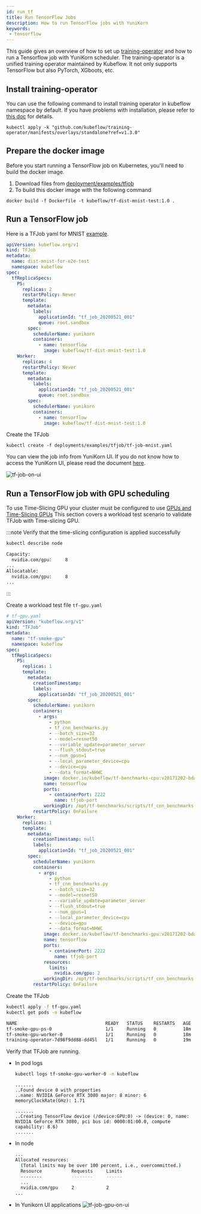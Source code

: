 ```yaml
---
id: run_tf
title: Run TensorFlow Jobs
description: How to run TensorFlow jobs with YuniKorn
keywords:
 - tensorflow
---
```


<!--
Licensed to the Apache Software Foundation (ASF) under one
or more contributor license agreements.  See the NOTICE file
distributed with this work for additional information
regarding copyright ownership.  The ASF licenses this file
to you under the Apache License, Version 2.0 (the
"License"); you may not use this file except in compliance
with the License.  You may obtain a copy of the License at

  http://www.apache.org/licenses/LICENSE-2.0

Unless required by applicable law or agreed to in writing,
software distributed under the License is distributed on an
"AS IS" BASIS, WITHOUT WARRANTIES OR CONDITIONS OF ANY
KIND, either express or implied.  See the License for the
specific language governing permissions and limitations
under the License.
-->

This guide gives an overview of how to set up [training-operator](https://github.com/kubeflow/training-operator)
and how to run a Tensorflow job with YuniKorn scheduler. The training-operator is a unified training operator maintained by
Kubeflow. It not only supports TensorFlow but also PyTorch, XGboots, etc.

## Install training-operator
You can use the following command to install training operator in kubeflow namespace by default. If you have problems with installation,
please refer to [this doc](https://github.com/kubeflow/training-operator#installation) for details.
```
kubectl apply -k "github.com/kubeflow/training-operator/manifests/overlays/standalone?ref=v1.3.0"
```

## Prepare the docker image
Before you start running a TensorFlow job on Kubernetes, you'll need to build the docker image.
1. Download files from [deployment/examples/tfjob](https://github.com/apache/yunikorn-k8shim/tree/master/deployments/examples/tfjob)
2. To build this docker image with the following command

```
docker build -f Dockerfile -t kubeflow/tf-dist-mnist-test:1.0 .
```

## Run a TensorFlow job
Here is a TFJob yaml for MNIST [example](https://github.com/apache/yunikorn-k8shim/blob/master/deployments/examples/tfjob/tf-job-mnist.yaml).

```yaml
apiVersion: kubeflow.org/v1
kind: TFJob
metadata:
  name: dist-mnist-for-e2e-test
  namespace: kubeflow
spec:
  tfReplicaSpecs:
    PS:
      replicas: 2
      restartPolicy: Never
      template:
        metadata:
          labels:
            applicationId: "tf_job_20200521_001"
            queue: root.sandbox
        spec:
          schedulerName: yunikorn
          containers:
            - name: tensorflow
              image: kubeflow/tf-dist-mnist-test:1.0
    Worker:
      replicas: 4
      restartPolicy: Never
      template:
        metadata:
          labels:
            applicationId: "tf_job_20200521_001"
            queue: root.sandbox
        spec:
          schedulerName: yunikorn
          containers:
            - name: tensorflow
              image: kubeflow/tf-dist-mnist-test:1.0
```
Create the TFJob
```
kubectl create -f deployments/examples/tfjob/tf-job-mnist.yaml
```
You can view the job info from YuniKorn UI. If you do not know how to access the YuniKorn UI,
please read the document [here](../../get_started/get_started.md#access-the-web-ui).

![tf-job-on-ui](../../assets/tf-job-on-ui.png)

## Run a TensorFlow job with GPU scheduling
To use Time-Slicing GPU your cluster must be configured to use [GPUs and Time-Slicing GPUs](https://yunikorn.apache.org/docs/next/user_guide/workloads/run_nvidia)
This section covers a workload test scenario to validate TFJob with Time-slicing GPU.

:::note
Verify that the time-slicing configuration is applied successfully
```bash
kubectl describe node
```

```bash
Capacity:
  nvidia.com/gpu:     8
...
Allocatable:
  nvidia.com/gpu:     8
...
```
:::

Create a workload test file `tf-gpu.yaml`
```yaml
# tf-gpu.yaml
apiVersion: "kubeflow.org/v1"
kind: "TFJob"
metadata:
  name: "tf-smoke-gpu"
  namespace: kubeflow
spec:
  tfReplicaSpecs:
    PS:
      replicas: 1
      template:
        metadata:
          creationTimestamp: 
          labels:
            applicationId: "tf_job_20200521_001"
        spec:
          schedulerName: yunikorn
          containers:
            - args:
                - python
                - tf_cnn_benchmarks.py
                - --batch_size=32
                - --model=resnet50
                - --variable_update=parameter_server
                - --flush_stdout=true
                - --num_gpus=1
                - --local_parameter_device=cpu
                - --device=cpu
                - --data_format=NHWC
              image: docker.io/kubeflow/tf-benchmarks-cpu:v20171202-bdab599-dirty-284af3
              name: tensorflow
              ports:
                - containerPort: 2222
                  name: tfjob-port
              workingDir: /opt/tf-benchmarks/scripts/tf_cnn_benchmarks
          restartPolicy: OnFailure
    Worker:
      replicas: 1
      template:
        metadata:
          creationTimestamp: null
          labels:
            applicationId: "tf_job_20200521_001"
        spec:
          schedulerName: yunikorn
          containers:
            - args:
                - python
                - tf_cnn_benchmarks.py
                - --batch_size=32
                - --model=resnet50
                - --variable_update=parameter_server
                - --flush_stdout=true
                - --num_gpus=1
                - --local_parameter_device=cpu
                - --device=gpu
                - --data_format=NHWC
              image: docker.io/kubeflow/tf-benchmarks-gpu:v20171202-bdab599-dirty-284af3
              name: tensorflow
              ports:
                - containerPort: 2222
                  name: tfjob-port
              resources:
                limits:
                  nvidia.com/gpu: 2
              workingDir: /opt/tf-benchmarks/scripts/tf_cnn_benchmarks
          restartPolicy: OnFailure
```
Create the TFJob
```bash
kubectl apply -f tf-gpu.yaml
kubectl get pods -n kubeflow
```
```bash
NAME                                 READY   STATUS    RESTARTS   AGE
tf-smoke-gpu-ps-0                    1/1     Running   0          18m
tf-smoke-gpu-worker-0                1/1     Running   0          18m
training-operator-7d98f9dd88-dd45l   1/1     Running   0          19m
```

Verify that TFJob are running.
- In pod logs
  ```bash
  kubectl logs tf-smoke-gpu-worker-0 -n kubeflow
  ```
  ```
  .......
  ..Found device 0 with properties
  ..name: NVIDIA GeForce RTX 3080 major: 8 minor: 6 memoryClockRate(GHz): 1.71

  .......
  ..Creating TensorFlow device (/device:GPU:0) -> (device: 0, name: NVIDIA GeForce RTX 3080, pci bus id: 0000:01:00.0, compute capability: 8.6)
  .......
  ```

- In node
  ```bash
  ...
  Allocated resources:
    (Total limits may be over 100 percent, i.e., overcommitted.)
    Resource           Requests     Limits
    --------           --------     ------
    ...
    nvidia.com/gpu     2            2
  ...
  ```

- In Yunikorn UI applications
  ![tf-job-gpu-on-ui](../../assets/tf-job-gpu-on-ui.png)



